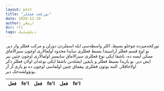 ```yaml
---
layout: post
title: "تورکجه فعللر"
date: 2020-12-10
author: ارسلان
dir: rtl
tags: دیلچیلیک
---
```



تورکجه‌میزده چوخلو بسیط، اکلر واسطه‌سی ایله اسملردن دوزلن و مرکب فعللر وار دیر. بو اوچ قسم فعللر آراسیندا بسیط فعللری سایدا محدود اولمالاری اوچون سیرالاماق ممکن ایسه ده، باشقا ایکی نوع فعللری سیرالاماق سایسیز اولمالاری اوچون چتین بیر ایش دیر. بو یازیدا بسیط فعللر و یایقین ایشله‌نن باشقا ایکی نوعدان اولان فعللر ذکر اولاجاقلار. البته بوتون فعللری ییغماق چتین اولماسی اوچون ده بو یازی آز آز بوتؤولشه‌جک دیر.

| فعل  | fe'l | فعل | fe'l | فعل | fe'l |
|:----:|:----:|:---:|:---:|:----:|:---:|
















